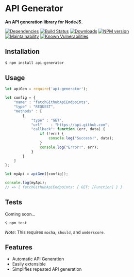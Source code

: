 # API Generator

**An API generation library for NodeJS.**

[![Dependencies](https://img.shields.io/david/mrodrig/accm.svg?style=flat-square)](https://www.npmjs.org/package/accm)
[![Build Status](https://travis-ci.org/mrodrig/api-generator.svg?branch=master)](https://travis-ci.org/mrodrig/api-generator)
[![Downloads](http://img.shields.io/npm/dm/api-generator.svg)](https://www.npmjs.org/package/api-generator)
[![NPM version](https://img.shields.io/npm/v/api-generator.svg)](https://www.npmjs.org/package/api-generator)
[![Maintainability](https://api.codeclimate.com/v1/badges/1765da9b942286c0bb13/maintainability)](https://codeclimate.com/github/mrodrig/accm/maintainability)
[![Known Vulnerabilities](https://snyk.io/test/npm/accm/badge.svg)](https://snyk.io/test/npm/accm)

## Installation

```bash
$ npm install api-generator
```

## Usage

```javascript
let apiGen = require('api-generator');

let config = {
	"name" : "fetchGithubApiEndpoints",
	"type" : "REQUEST",
	"methods" : [
		{
			"type" : "GET",
			"url"    : "https://api.github.com",
			"callback": function (err, data) {
				if (!err) { 
					console.log("Success!", data);
				}
				console.log("Error!", err);
			}
		}
	]
};

let myApi = apiGen([config]);

console.log(myApi);
// => { fetchGithubApiEndpoints: { GET: [Function] } }
```

## Tests

Coming soon...

```bash
$ npm test
```

_Note_: This requires `mocha`, `should`, and `underscore`.

## Features

- Automatic API Generation
- Easily extensible
- Simplifies repeated API generation
